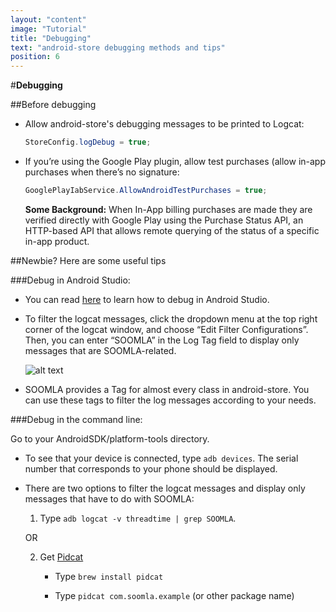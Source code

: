 ```yaml
---
layout: "content"
image: "Tutorial"
title: "Debugging"
text: "android-store debugging methods and tips"
position: 6
---
```


#**Debugging**

##Before debugging

 - Allow android-store's debugging messages to be printed to Logcat:

    ``` java
    StoreConfig.logDebug = true;
    ```

 - If you’re using the Google Play plugin, allow test purchases (allow in-app purchases when there’s no signature:

    ``` java
    GooglePlayIabService.AllowAndroidTestPurchases = true;
    ```

    **Some Background:**
   When In-App billing purchases are made they are verified directly with Google Play using the Purchase Status API, an HTTP-based API that allows remote querying of the status of a specific in-app product.


##Newbie? Here are some useful tips

###Debug in Android Studio:

- You can read [here](https://developer.android.com/sdk/installing/studio-debug.html) to learn how to debug in Android Studio.

- To filter the logcat messages, click the dropdown menu at the top right corner of the logcat window, and choose “Edit Filter Configurations”. Then, you can enter “SOOMLA” in the Log Tag field to display only messages that are SOOMLA-related.

    ![alt text](/img/tutorial_img/debugging/1.png "Debugging")

- SOOMLA provides a Tag for almost every class in android-store. You can use these tags to filter the log messages according to your needs.

###Debug in the command line:

Go to your AndroidSDK/platform-tools directory.

- To see that your device is connected, type `adb devices`. The serial number that corresponds to your phone should be displayed.

- There are two options to filter the logcat messages and display only messages that have to do with SOOMLA:


   1. Type `adb logcat -v threadtime | grep SOOMLA`.

    OR

   2. Get [Pidcat](https://github.com/JakeWharton/pidcat)

       - Type `brew install pidcat`

       - Type `pidcat com.soomla.example` (or other package name)
